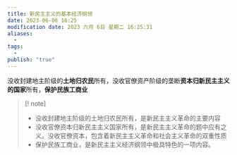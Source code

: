 ```yaml
---
title: 新民主主义的基本经济纲领
date: 2023-06-06 16:25
modification date: 2023 六月 6日 星期二 16:25:31
aliases:
  - 
tags:
  - 
publish: "true"
---
```


没收封建地主阶级的**土地归农民**所有，没收官僚资产阶级的垄断**资本归新民主主义的国家**所有，**保护民族工商业**

>[! note]
>- 没收封建地主阶级的土地归农民所有，是新民主主义革命的主要内容
>- 没收官僚资本归新民主主义国家所有，是新民主主义革命的题中应有之义。没收官僚资本，包含着新民主主义革命和社会主义革命的双重性质
>- 保护民族工商业，是新民主主义经济纲领中极具特色的一项内容。
